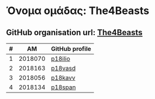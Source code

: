 # Όνομα ομάδας: The4Beasts
## GitHub organisation url: [The4Beasts](https://github.com/The4Beasts)

| # | ΑΜ | GitHub profile |
| -- | -- | -- |
| 1 | 2018070 | [p18ilio](https://github.com/Konstantina3) |
| 2 | 2018163 | [p18vasd](https://github.com/Vasdekis) |
| 3 | 2018056 | [p18kavv](https://github.com/p18kavv) |
| 4 | 2018134 | [p18span](https://github.com/xristinasp) |


